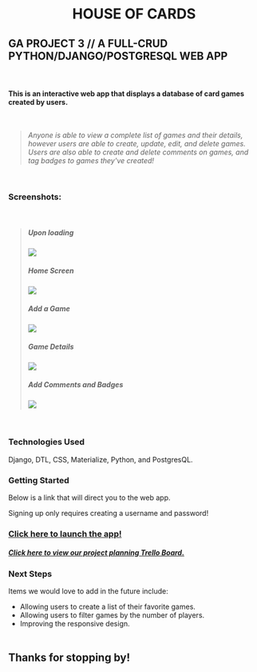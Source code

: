 # <p style="text-align: center;">HOUSE OF CARDS</p>
## GA PROJECT 3 // A FULL-CRUD PYTHON/DJANGO/POSTGRESQL WEB APP 
&nbsp;
#### This is an interactive web app that displays a database of card games created by users. 
&nbsp;
> _Anyone is able to view a complete list of games and their details, however users are able to create, update, edit, and delete games. 
> Users are also able to create and delete comments on games, and tag badges to games they've created!_
&nbsp;  

&nbsp;  

### Screenshots:
&nbsp;  
>##### Upon loading
> ![](https://i.imgur.com/I1GLSr1.jpg)
>##### Home Screen
> ![](https://i.imgur.com/s0yOvJD.png)
>##### Add a Game
> ![](https://i.imgur.com/dDSCW3I.png)
>##### Game Details
> ![](https://i.imgur.com/UF5RMGC.png)
>##### Add Comments and Badges
> ![](https://i.imgur.com/GGUUoLR.png)
&nbsp; 

&nbsp; 

### Technologies Used
Django, DTL, CSS, Materialize, Python, and PostgresQL.

### Getting Started
Below is a link that will direct you to the web app. 

Signing up only requires creating a username and password!

### [Click here to launch the app!](https://house-of-cards-14.herokuapp.com/)
##### [Click here to view our project planning Trello Board.](https://trello.com/b/uVnuvqrd/ga-project-3-card-games)


### Next Steps
Items we would love to add in the future include: 
* Allowing users to create a list of their favorite games.
* Allowing users to filter games by the number of players.
* Improving the responsive design.
&nbsp;  
&nbsp;  
## Thanks for stopping by!



